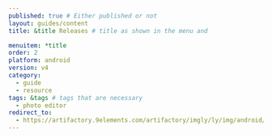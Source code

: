 ```yaml
---
published: true # Either published or not 
layout: guides/content
title: &title Releases # title as shown in the menu and 

menuitem: *title
order: 2
platform: android
version: v4
category: 
  - guide
  - resource
tags: &tags # tags that are necessary
  - photo editor 
redirect_to: 
  - https://artifactory.9elements.com/artifactory/imgly/ly/img/android/photo-editor-sdk/
---
```


